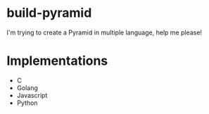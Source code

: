 # build-pyramid
I'm trying to create a Pyramid in multiple language, help me please!

# Implementations
- C
- Golang
- Javascript
- Python

